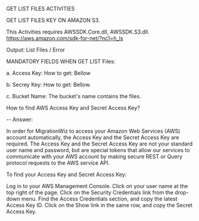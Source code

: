 GET LIST FILES ACTIVITIES

GET LIST FILES KEY ON AMAZON S3.

This Activities requires AWSSDK.Core.dll, AWSSDK.S3.dll. https://aws.amazon.com/sdk-for-net/?nc1=h_ls

Output: List Files / Error

MANDATORY FIELDS WHEN GET LIST Files:

a. Access Key: How to get: Bellow

b. Secrey Key: How to get: Bellow.

c. Bucket Name: The bucket's name contains the files.

How to find AWS Access Key and Secret Access Key?

-- Answer:

In order for MigrationWiz to access your Amazon Web Services (AWS) account automatically, the Access Key and the Secret Access Key are required. The Access Key and the Secret Access Key are not your standard user name and password, but are special tokens that allow our services to communicate with your AWS account by making secure REST or Query protocol requests to the AWS service API.

To find your Access Key and Secret Access Key:

Log in to your AWS Management Console. Click on your user name at the top right of the page. Click on the Security Credentials link from the drop-down menu. Find the Access Credentials section, and copy the latest Access Key ID. Click on the Show link in the same row, and copy the Secret Access Key.
